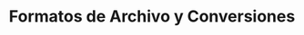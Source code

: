 ---
title: Formatos de Archivo y Conversiones
type: docs
weight: 40
url: /es/java/file-formats-and-conversions/
---